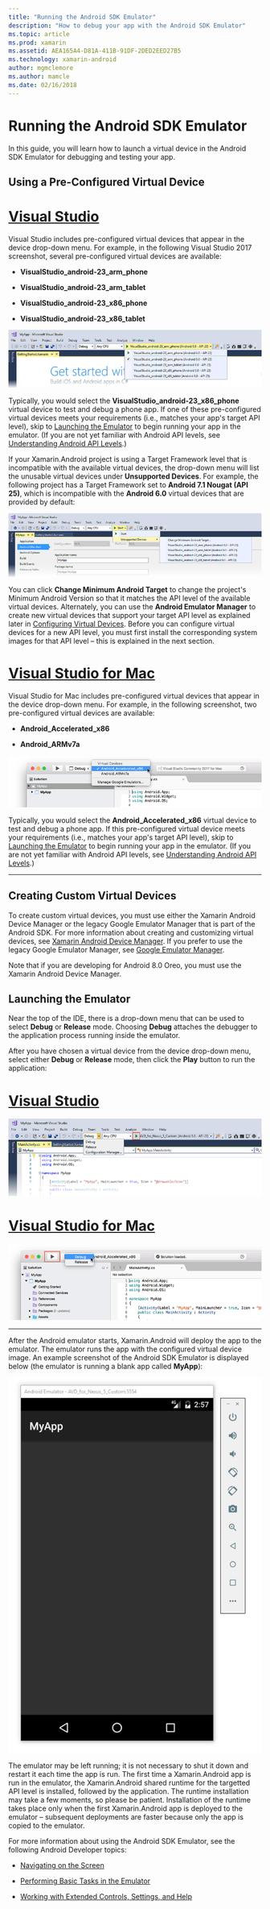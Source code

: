 ```yaml
---
title: "Running the Android SDK Emulator"
description: "How to debug your app with the Android SDK Emulator"
ms.topic: article
ms.prod: xamarin
ms.assetid: AEA165A4-D81A-411B-91DF-2DED2EED27B5
ms.technology: xamarin-android
author: mgmclemore
ms.author: mamcle
ms.date: 02/16/2018
---
```


# Running the Android SDK Emulator

In this guide, you will learn how to launch a virtual device in the
Android SDK Emulator for debugging and testing your app.

## Using a Pre-Configured Virtual Device

# [Visual Studio](#tab/vswin)

Visual Studio includes pre-configured virtual devices that appear in
the device drop-down menu. For example, in the following Visual Studio
2017 screenshot, several pre-configured virtual devices are available:

-   **VisualStudio\_android-23\_arm\_phone**

-   **VisualStudio\_android-23\_arm\_tablet**

-   **VisualStudio\_android-23\_x86\_phone** 

-   **VisualStudio\_android-23\_x86\_tablet** 

[![Virtual devices](running-the-emulator-images/win/01-virtual-devices-sml.png)](running-the-emulator-images/win/01-virtual-devices.png#lightbox)

Typically, you would select the **VisualStudio\_android-23\_x86\_phone**
virtual device to test and debug a phone app. If one of these
pre-configured virtual devices meets your requirements (i.e., matches
your app's target API level), skip to
[Launching the Emulator](#launching) to begin running your app in the
emulator. (If you are not yet familiar with Android API levels, see
[Understanding Android API Levels](~/android/app-fundamentals/android-api-levels.md).)

If your Xamarin.Android project is using a Target Framework level
that is incompatible with the available virtual devices, the drop-down
menu will list the unusable virtual devices under **Unsupported
Devices**. 
For example, the following project has a Target Framework set to
**Android 7.1 Nougat (API 25)**, which is incompatible with the
**Android 6.0** virtual devices that are provided by default:

[![Incompatible virtual device](running-the-emulator-images/win/02-incompatible-level-sml.png)](running-the-emulator-images/win/02-incompatible-level.png#lightbox)

You can click **Change Minimum Android Target** to change the project's
Minimum Android Version so that it matches the API level of the
available virtual devices. Alternately, you can use the **Android
Emulator Manager** to create new virtual devices that support your
target API level as explained later in
[Configuring Virtual Devices](#virtualdevice). Before you can configure
virtual devices for a new API level, you must first install the
corresponding system images for that API level &ndash; this is
explained in the next section.

# [Visual Studio for Mac](#tab/vsmac)

Visual Studio for Mac includes pre-configured virtual devices that
appear in the device drop-down menu. For example, in the following
screenshot, two pre-configured virtual devices are available:

-   **Android\_Accelerated\_x86**

-   **Android\_ARMv7a**

[![Virtual devices](running-the-emulator-images/mac/01-virtual-devices-sml.png)](running-the-emulator-images/mac/01-virtual-devices.png#lightbox)

Typically, you would select the **Android\_Accelerated\_x86**
virtual device to test and debug a phone app. If this
pre-configured virtual device meets your requirements (i.e., matches
your app's target API level), skip to
[Launching the Emulator](#launching) to begin running your app in the
emulator. (If you are not yet familiar with Android API levels, see
[Understanding Android API Levels](~/android/app-fundamentals/android-api-levels.md).)

-----

## Creating Custom Virtual Devices

To create custom virtual devices, you must use either the Xamarin
Android Device Manager or the legacy Google Emulator Manager that is
part of the Android SDK. For more information about creating and
customizing virtual devices, see
[Xamarin Android Device Manager](~/android/get-started/installation/android-emulator/xamarin-device-manager.md).
If you prefer to use the legacy Google Emulator Manager, see
[Google Emulator Manager](~/android/get-started/installation/android-emulator/google-emulator-manager.md).

Note that if you are developing for Android 8.0 Oreo, you must use the
Xamarin Android Device Manager.

<a name="launching" />

## Launching the Emulator

Near the top of the IDE, there is a drop-down menu that can be used to
select **Debug** or **Release** mode. Choosing **Debug** attaches the
debugger to the application process running inside the emulator. 

After you have chosen a virtual device from the device drop-down menu,
select either **Debug** or **Release** mode, then click the **Play**
button to run the application:

# [Visual Studio](#tab/vswin)

[![Debug and Release modes, Play button](running-the-emulator-images/win/17-debug-release-sml.png)](running-the-emulator-images/win/17-debug-release.png#lightbox)

# [Visual Studio for Mac](#tab/vsmac)

[![Debug and Release modes, Play button](running-the-emulator-images/mac/16-debug-release-sml.png)](running-the-emulator-images/mac/16-debug-release.png#lightbox)

-----

After the Android emulator starts, Xamarin.Android will deploy the app
to the emulator. The emulator runs the app with the configured virtual
device image. An example screenshot of the Android SDK Emulator is
displayed below (the emulator is running a blank app called **MyApp**):

![Emulator running a blank app](running-the-emulator-images/emulator-running.png)

The emulator may be left running; it is not necessary to shut it down
and restart it each time the app is run. The first time a
Xamarin.Android app is run in the emulator, the Xamarin.Android shared
runtime for the targetted API level is installed, followed by the
application. The runtime installation may take a few moments, so please
be patient. Installation of the runtime takes place only when the first
Xamarin.Android app is deployed to the emulator &ndash; subsequent
deployments are faster because only the app is copied to the emulator.

For more information about using the Android SDK Emulator, see
the following Android Developer topics:

-   [Navigating on the Screen](https://developer.android.com/studio/run/emulator.html#navigate)

-   [Performing Basic Tasks in the Emulator](https://developer.android.com/studio/run/emulator.html#tasks)

-   [Working with Extended Controls, Settings, and Help](https://developer.android.com/studio/run/emulator.html#extended)

